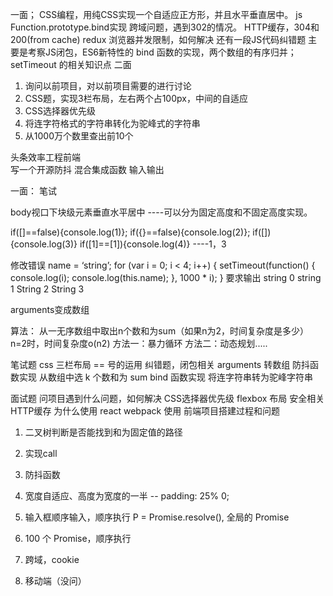 一面；
CSS编程，用纯CSS实现一个自适应正方形，并且水平垂直居中。
js Function.prototype.bind实现
跨域问题，遇到302的情况。
HTTP缓存，304和200(from cache)
redux
浏览器并发限制，如何解决
还有一段JS代码纠错题 主要是考察JS闭包，ES6新特性的
bind 函数的实现，两个数组的有序归并；setTimeout 的相关知识点
二面
1. 询问以前项目，对以前项目需要的进行讨论
2. CSS题，实现3栏布局，左右两个占100px，中间的自适应
3. CSS选择器优先级
4. 将连字符格式的字符串转化为驼峰式的字符串
5. 从1000万个数里查出前10个

头条效率工程前端  
写一个开源防抖
混合集成函数
输入输出


一面：
笔试

body视口下块级元素垂直水平居中
----可以分为固定高度和不固定高度实现。

if([]==false){console.log(1)};
if({}==false){console.log(2)};
if([]){console.log(3)}
if([1]==[1]){console.log(4)}
----1，3

修改错误
name = ‘string’;
for (var i = 0; i < 4; i++) {
  setTimeout(function() {
    console.log(i);
    console.log(this.name);
  }, 1000 * i);
}
要求输出
string
0
string
1
String
2
String
3

arguments变成数组

算法：
从一无序数组中取出n个数和为sum（如果n为2，时间复杂度是多少）
n=2时，时间复杂度o(n2)
方法一：暴力循环
方法二：动态规划.....

笔试题
css 三栏布局
== 号的运用
纠错题，闭包相关
arguments 转数组
防抖函数实现
从数组中选 k 个数和为 sum
bind 函数实现
将连字符串转为驼峰字符串

面试题
问项目遇到什么问题，如何解决
CSS选择器优先级
flexbox 布局
安全相关
HTTP缓存
为什么使用 react
webpack 使用
前端项目搭建过程和问题


1. 二叉树判断是否能找到和为固定值的路径
2. 实现call
3. 防抖函数
4. 宽度自适应、高度为宽度的一半
		-- padding: 25% 0;

1. 输入框顺序输入，顺序执行
  P = Promise.resolve(), 全局的 Promise
2. 100 个 Promise，顺序执行
3. 跨域，cookie
4. 移动端（没问）


